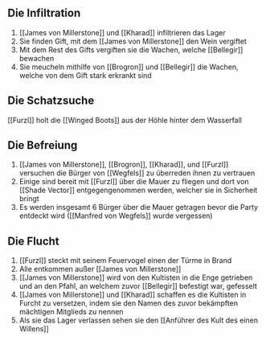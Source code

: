 ## Die Infiltration
1. [[James von Millerstone]] und [[Kharad]] infiltrieren das Lager
2. Sie finden Gift, mit dem [[James von Millerstone]] den Wein vergiftet
3. Mit dem Rest des Gifts vergiften sie die Wachen, welche [[Bellegir]] bewachen
4. Sie meucheln mithilfe von [[Brogron]] und [[Bellegir]] die Wachen, welche von dem Gift stark erkrankt sind
## Die Schatzsuche 
[[Furzl]] holt die [[Winged Boots]] aus der Höhle hinter dem Wasserfall
## Die Befreiung 
1. [[James von Millerstone]], [[Brogron]], [[Kharad]], und [[Furzl]] versuchen die Bürger von [[Wegfels]] zu überreden ihnen zu vertrauen
2. Einige sind bereit mit [[Furzl]] über die Mauer zu fliegen und dort von [[Shade Vector]] entgegengenommen werden, welcher sie in Sicherheit bringt
3. Es werden insgesamt 6 Bürger über die Mauer getragen bevor die Party entdeckt wird       ([[Manfred von Wegfels]] wurde vergessen)
## Die Flucht
1. [[Furzl]] steckt mit seinem Feuervogel einen der Türme in Brand 
2. Alle entkommen außer [[James von Millerstone]]
3. [[James von Millerstone]] wird von den Kultisten in die Enge getrieben und an den Pfahl, an welchem zuvor [[Bellegir]] befestigt war, gefesselt 
4. [[James von Millerstone]] und [[Kharad]] schaffen es die Kultisten in Furcht zu versetzen, indem sie den Namen des zuvor bekämpften mächtigen Mitglieds zu nennen
5. Als sie das Lager verlassen sehen sie den [[Anführer des Kult des einen Willens]]
